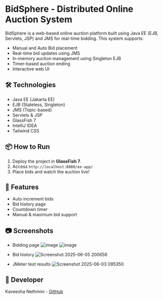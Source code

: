# BidSphere - Distributed Online Auction System

BidSphere is a web-based online auction platform built using Java EE (EJB, Servlets, JSP) and JMS for real-time bidding. This system supports:

- Manual and Auto Bid placement
- Real-time bid updates using JMS
- In-memory auction management using Singleton EJB
- Timer-based auction ending
- Interactive web UI

## 🛠 Technologies
- Java EE (Jakarta EE)
- EJB (Stateless, Singleton)
- JMS (Topic-based)
- Servlets & JSP
- GlassFish 7
- IntelliJ IDEA
- Tailwind CSS

## 📦 How to Run
1. Deploy the project in **GlassFish 7**.
2. Access `http://localhost:8080/ee-app/`
3. Place bids and watch the auction live!

## 🔧 Features
- Auto increment bids
- Bid history page
- Countdown timer
- Manual & maximum bid support

## 📷 Screenshots
- Bidding page
  ![image](https://github.com/user-attachments/assets/7ba04118-83d3-407c-9e1a-30a8ec2dc76e)
  ![image](https://github.com/user-attachments/assets/27cc761b-1a84-466a-9b52-0271c3077c6c)


- Bid history
![Screenshot 2025-06-05 200656](https://github.com/user-attachments/assets/494891a4-0cad-4a5a-855c-2edf20153863)

  
- JMeter test results
![Screenshot 2025-06-03 095350](https://github.com/user-attachments/assets/8f1c6571-d55a-43ab-a224-ce50e7fed886)


## 💬 Developer
Kaveesha Nethmini - [GitHub](https://github.com/Kaveeshawj)

